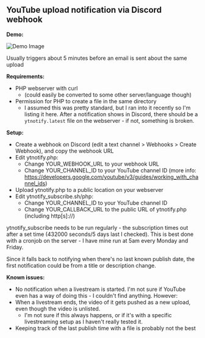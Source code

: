 ## YouTube upload notification via Discord webhook

**Demo:**

![Demo Image](https://raw.githubusercontent.com/WinSuk/discord-ytupload-notifier/master/demo.png)

Usually triggers about 5 minutes before an email is sent about the same upload


**Requirements:**
- PHP webserver with curl
  * (could easily be converted to some other server/language though)
- Permission for PHP to create a file in the same directory
  * I assumed this was pretty standard, but I ran into it recently so I'm listing it here. After a notification shows in Discord, there should be a `ytnotify.latest` file on the webserver - if not, something is broken.


**Setup:**
- Create a webhook on Discord (edit a text channel > Webhooks > Create Webhook), and copy the webhook URL
- Edit ytnotify.php:
  * Change YOUR_WEBHOOK_URL to your webhook URL
  * Change YOUR_CHANNEL_ID to your YouTube channel ID (more info: https://developers.google.com/youtube/v3/guides/working_with_channel_ids)
- Upload ytnotify.php to a public location on your webserver
- Edit ytnotify_subscribe.sh/php:
  * Change YOUR_CHANNEL_ID to your YouTube channel ID
  * Change YOUR_CALLBACK_URL to the public URL of ytnotify.php (including http[s]://)

ytnotify_subscribe needs to be run regularly - the subscription times out after a set time (432000 seconds/5 days last I checked).
This is best done with a cronjob on the server - I have mine run at 5am every Monday and Friday.

Since it falls back to notifying when there's no last known publish date, the first notification could be from a title or description change.


**Known issues:**
- No notification when a livestream is started. I'm not sure if YouTube even has a way of doing this - I couldn't find anything. However:
- When a livestream ends, the video of it gets pushed as a new upload, even though the video is unlisted.
  * I'm not sure if this always happens, or if it's with a specific livestreaming setup as I haven't really tested it.
- Keeping track of the last publish time with a file is probably not the best